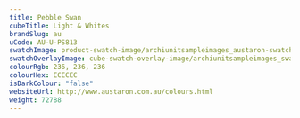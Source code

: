 ```yaml
---
title: Pebble Swan
cubeTitle: Light & Whites
brandSlug: au
uCode: AU-U-PS813
swatchImage: product-swatch-image/archiunitsampleimages_austaron-swatch_Pebble_Swan.jpg
swatchOverlayImage: cube-swatch-overlay-image/archiunitsampleimages_swatch-overlay_austaron.png
colourRgb: 236, 236, 236
colourHex: ECECEC
isDarkColour: "false"
websiteUrl: http://www.austaron.com.au/colours.html
weight: 72788
---
```

